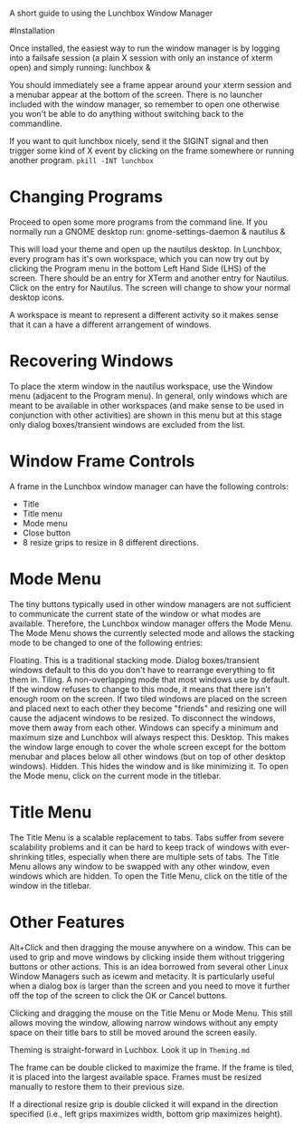 A short guide to using the Lunchbox Window Manager

#Installation


Once installed, the easiest way to run the window manager is by logging into a failsafe session (a plain X session with only an instance of xterm open) and simply running: lunchbox &

You should immediately see a frame appear around your xterm session and a menubar appear at the bottom of the screen. There is no launcher included with the window manager, so remember to open one otherwise you won't be able to do anything without switching back to the commandline.

If you want to quit lunchbox nicely, send it the SIGINT signal and then trigger some kind of X event by clicking on the frame somewhere or running another program.
`pkill -INT lunchbox`

# Changing Programs
Proceed to open some more programs from the command line. If you normally run a GNOME desktop run: gnome-settings-daemon & nautilus &

This will load your theme and open up the nautilus desktop. In Lunchbox, every program has it's own workspace, which you can now try out by clicking the Program menu in the bottom Left Hand Side (LHS) of the screen. There should be an entry for XTerm and another entry for Nautilus. Click on the entry for Nautilus. The screen will change to show your normal desktop icons.

A workspace is meant to represent a different activity so it makes sense that it can a have a different arrangement of windows.

# Recovering Windows
To place the xterm window in the nautilus workspace, use the Window menu (adjacent to the Program menu). In general, only windows which are meant to be available in other workspaces (and make sense to be used in conjunction with other activities) are shown in this menu but at this stage only dialog boxes/transient windows are excluded from the list.

# Window Frame Controls

A frame in the Lunchbox window manager can have the following controls:
- Title
- Title menu
- Mode menu
- Close button
- 8 resize grips to resize in 8 different directions.

# Mode Menu
The tiny buttons typically used in other window managers are not sufficient to communicate the current state of the window or what modes are available. Therefore, the Lunchbox window manager offers the Mode Menu. The Mode Menu shows the currently selected mode and allows the stacking mode to be changed to one of the following entries:

Floating. This is a traditional stacking mode. Dialog boxes/transient windows default to this do you don't have to rearrange everything to fit them in.
Tiling. A non-overlapping mode that most windows use by default. If the window refuses to change to this mode, it means that there isn't enough room on the screen. If two tiled windows are placed on the screen and placed next to each other they become "friends" and resizing one will cause the adjacent windows to be resized. To disconnect the windows, move them away from each other. Windows can specify a minimum and maximum size and Lunchbox will always respect this.
Desktop. This makes the window large enough to cover the whole screen except for the bottom menubar and places below all other windows (but on top of other desktop windows).
Hidden. This hides the window and is like minimizing it.
To open the Mode menu, click on the current mode in the titlebar.

# Title Menu

The Title Menu is a scalable replacement to tabs. Tabs suffer from severe scalability problems and it can be hard to keep track of windows with ever-shrinking titles, especially when there are multiple sets of tabs. The Title Menu allows any window to be swapped with any other window, even windows which are hidden. To open the Title Menu, click on the title of the window in the titlebar.

# Other Features

Alt+Click and then dragging the mouse anywhere on a window. This can be used to grip and move windows by clicking inside them without triggering buttons or other actions. This is an idea borrowed from several other Linux Window Managers such as icewm and metacity. It is particularly useful when a dialog box is larger than the screen and you need to move it further off the top of the screen to click the OK or Cancel buttons.

Clicking and dragging the mouse on the Title Menu or Mode Menu. This still allows moving the window, allowing narrow windows without any empty space on their title bars to still be moved around the screen easily.

Theming is straight-forward in Luchbox. Look it up in `Theming.md`

The frame can be double clicked to maximize the frame. If the frame is tiled, it is placed into the largest available space. Frames must be resized manually to restore them to their previous size.

If a directional resize grip is double clicked it will expand in the direction specified (i.e., left grips maximizes width, bottom grip maximizes height).
